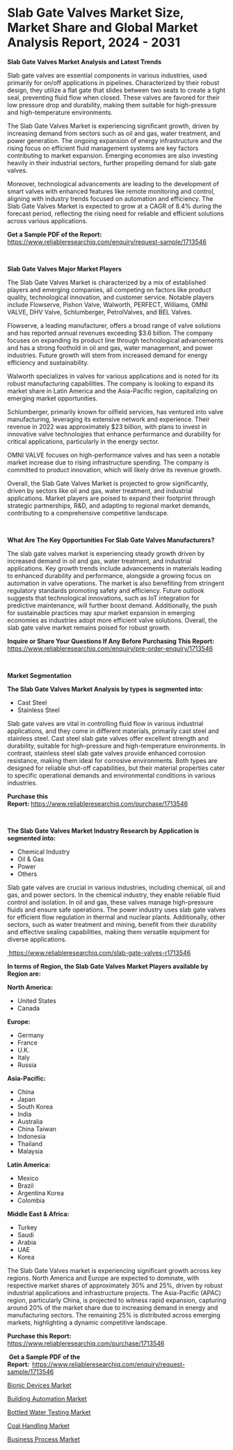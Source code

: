 <p><h1>Slab Gate Valves Market Size, Market Share and Global Market Analysis Report, 2024 - 2031</h1></p><p><strong>Slab Gate Valves Market Analysis and Latest Trends</strong></p>
<p><p>Slab gate valves are essential components in various industries, used primarily for on/off applications in pipelines. Characterized by their robust design, they utilize a flat gate that slides between two seats to create a tight seal, preventing fluid flow when closed. These valves are favored for their low pressure drop and durability, making them suitable for high-pressure and high-temperature environments.</p><p>The Slab Gate Valves Market is experiencing significant growth, driven by increasing demand from sectors such as oil and gas, water treatment, and power generation. The ongoing expansion of energy infrastructure and the rising focus on efficient fluid management systems are key factors contributing to market expansion. Emerging economies are also investing heavily in their industrial sectors, further propelling demand for slab gate valves.</p><p>Moreover, technological advancements are leading to the development of smart valves with enhanced features like remote monitoring and control, aligning with industry trends focused on automation and efficiency. The Slab Gate Valves Market is expected to grow at a CAGR of 8.4% during the forecast period, reflecting the rising need for reliable and efficient solutions across various applications.</p></p>
<p><strong>Get a Sample PDF of the Report:&nbsp;</strong> <a href="https://www.reliableresearchiq.com/enquiry/request-sample/1713546?utm_campaign=1788&utm_medium=2&utm_source=Github&utm_content=ia&utm_term=22102024&utm_id=slab-gate-valves">https://www.reliableresearchiq.com/enquiry/request-sample/1713546</a></p>
<p>&nbsp;</p>
<p><strong>Slab Gate Valves Major Market Players</strong></p>
<p><p>The Slab Gate Valves Market is characterized by a mix of established players and emerging companies, all competing on factors like product quality, technological innovation, and customer service. Notable players include Flowserve, Pishon Valve, Walworth, PERFECT, Williams, OMNI VALVE, DHV Valve, Schlumberger, PetrolValves, and BEL Valves.</p><p>Flowserve, a leading manufacturer, offers a broad range of valve solutions and has reported annual revenues exceeding $3.6 billion. The company focuses on expanding its product line through technological advancements and has a strong foothold in oil and gas, water management, and power industries. Future growth will stem from increased demand for energy efficiency and sustainability.</p><p>Walworth specializes in valves for various applications and is noted for its robust manufacturing capabilities. The company is looking to expand its market share in Latin America and the Asia-Pacific region, capitalizing on emerging market opportunities.</p><p>Schlumberger, primarily known for oilfield services, has ventured into valve manufacturing, leveraging its extensive network and experience. Their revenue in 2022 was approximately $23 billion, with plans to invest in innovative valve technologies that enhance performance and durability for critical applications, particularly in the energy sector.</p><p>OMNI VALVE focuses on high-performance valves and has seen a notable market increase due to rising infrastructure spending. The company is committed to product innovation, which will likely drive its revenue growth.</p><p>Overall, the Slab Gate Valves Market is projected to grow significantly, driven by sectors like oil and gas, water treatment, and industrial applications. Market players are poised to expand their footprint through strategic partnerships, R&D, and adapting to regional market demands, contributing to a comprehensive competitive landscape.</p></p>
<p>&nbsp;</p>
<p><strong>What Are The Key Opportunities For Slab Gate Valves Manufacturers?</strong></p>
<p><p>The slab gate valves market is experiencing steady growth driven by increased demand in oil and gas, water treatment, and industrial applications. Key growth trends include advancements in materials leading to enhanced durability and performance, alongside a growing focus on automation in valve operations. The market is also benefiting from stringent regulatory standards promoting safety and efficiency. Future outlook suggests that technological innovations, such as IoT integration for predictive maintenance, will further boost demand. Additionally, the push for sustainable practices may spur market expansion in emerging economies as industries adopt more efficient valve solutions. Overall, the slab gate valve market remains poised for robust growth.</p></p>
<p><strong>Inquire or Share Your Questions If Any Before Purchasing This Report:</strong> <a href="https://www.reliableresearchiq.com/enquiry/pre-order-enquiry/1713546?utm_campaign=1788&utm_medium=2&utm_source=Github&utm_content=ia&utm_term=22102024&utm_id=slab-gate-valves">https://www.reliableresearchiq.com/enquiry/pre-order-enquiry/1713546</a></p>
<p>&nbsp;</p>
<p><strong>Market Segmentation</strong></p>
<p><strong>The Slab Gate Valves Market Analysis by types is segmented into:</strong></p>
<p><ul><li>Cast Steel</li><li>Stainless Steel</li></ul></p>
<p><p>Slab gate valves are vital in controlling fluid flow in various industrial applications, and they come in different materials, primarily cast steel and stainless steel. Cast steel slab gate valves offer excellent strength and durability, suitable for high-pressure and high-temperature environments. In contrast, stainless steel slab gate valves provide enhanced corrosion resistance, making them ideal for corrosive environments. Both types are designed for reliable shut-off capabilities, but their material properties cater to specific operational demands and environmental conditions in various industries.</p></p>
<p><strong>Purchase this Report:&nbsp;</strong><a href="https://www.reliableresearchiq.com/purchase/1713546?utm_campaign=1788&utm_medium=2&utm_source=Github&utm_content=ia&utm_term=22102024&utm_id=slab-gate-valves">https://www.reliableresearchiq.com/purchase/1713546</a></p>
<p>&nbsp;</p>
<p><strong>The Slab Gate Valves Market Industry Research by Application is segmented into:</strong></p>
<p><ul><li>Chemical Industry</li><li>Oil & Gas</li><li>Power</li><li>Others</li></ul></p>
<p><p>Slab gate valves are crucial in various industries, including chemical, oil and gas, and power sectors. In the chemical industry, they enable reliable fluid control and isolation. In oil and gas, these valves manage high-pressure fluids and ensure safe operations. The power industry uses slab gate valves for efficient flow regulation in thermal and nuclear plants. Additionally, other sectors, such as water treatment and mining, benefit from their durability and effective sealing capabilities, making them versatile equipment for diverse applications.</p></p>
<p><a href="https://www.reliableresearchiq.com/slab-gate-valves-r1713546?utm_campaign=1788&utm_medium=2&utm_source=Github&utm_content=ia&utm_term=22102024&utm_id=slab-gate-valves">&nbsp;https://www.reliableresearchiq.com/slab-gate-valves-r1713546</a></p>
<p><strong>In terms of Region, the Slab Gate Valves Market Players available by Region are:</strong></p>
<p>
    <p> <strong> North America: </strong>
        <ul>
            <li>United States</li>
            <li>Canada</li>
        </ul>
        </p> 
    <p> <strong> Europe: </strong>
        <ul>
            <li>Germany</li>
            <li>France</li>
            <li>U.K.</li>
            <li>Italy</li>
            <li>Russia</li>
        </ul>
        </p> 
    <p> <strong> Asia-Pacific: </strong>
        <ul>
            <li>China</li>
            <li>Japan</li>
            <li>South Korea</li>
            <li>India</li>
            <li>Australia</li>
            <li>China Taiwan</li>
            <li>Indonesia</li>
            <li>Thailand</li>
            <li>Malaysia</li>
        </ul>
        </p> 
    <p> <strong> Latin America: </strong>
        <ul>
            <li>Mexico</li>
            <li>Brazil</li>
            <li>Argentina Korea</li>
            <li>Colombia</li>
        </ul>
        </p> 
    <p> <strong> Middle East & Africa: </strong>
        <ul>
            <li>Turkey</li>
            <li>Saudi</li>
            <li>Arabia</li>
            <li>UAE</li>
            <li>Korea</li>
        </ul>
    </p>
    </p>
<p><p>The Slab Gate Valves market is experiencing significant growth across key regions. North America and Europe are expected to dominate, with respective market shares of approximately 30% and 25%, driven by robust industrial applications and infrastructure projects. The Asia-Pacific (APAC) region, particularly China, is projected to witness rapid expansion, capturing around 20% of the market share due to increasing demand in energy and manufacturing sectors. The remaining 25% is distributed across emerging markets, highlighting a dynamic competitive landscape.</p></p>
<p><strong>Purchase this Report: </strong><a href="https://www.reliableresearchiq.com/purchase/1713546?utm_campaign=1788&utm_medium=2&utm_source=Github&utm_content=ia&utm_term=22102024&utm_id=slab-gate-valves">https://www.reliableresearchiq.com/purchase/1713546</a></p>
<p>&nbsp;<strong>Get a Sample PDF of the Report:&nbsp;&nbsp;</strong><a href="https://www.reliableresearchiq.com/enquiry/request-sample/1713546?utm_campaign=1788&utm_medium=2&utm_source=Github&utm_content=ia&utm_term=22102024&utm_id=slab-gate-valves">https://www.reliableresearchiq.com/enquiry/request-sample/1713546</a></p>
<p><strong></strong></p>
<p><p><a href="https://www.linkedin.com/pulse/bionic-devices-market-global-trends-forecast-2024-2031-h5vxc?utm_campaign=1788&utm_medium=2&utm_source=Github&utm_content=ia&utm_term=22102024&utm_id=slab-gate-valves">Bionic Devices Market</a></p><p><a href="https://www.linkedin.com/pulse/global-building-automation-market-trends-analysis-future-rxlbc?utm_campaign=1788&utm_medium=2&utm_source=Github&utm_content=ia&utm_term=22102024&utm_id=slab-gate-valves">Building Automation Market</a></p><p><a href="https://www.linkedin.com/pulse/global-bottled-water-testing-109-cagr-forecast-2024-2031-l7ync?utm_campaign=1788&utm_medium=2&utm_source=Github&utm_content=ia&utm_term=22102024&utm_id=slab-gate-valves">Bottled Water Testing Market</a></p><p><a href="https://www.linkedin.com/pulse/coal-handling-spectrum-usage-patterns-sector-evolution-vp1sc?utm_campaign=1788&utm_medium=2&utm_source=Github&utm_content=ia&utm_term=22102024&utm_id=slab-gate-valves">Coal Handling Market</a></p><p><a href="https://www.linkedin.com/pulse/global-business-process-market-share-growth-opportunities-givec?utm_campaign=1788&utm_medium=2&utm_source=Github&utm_content=ia&utm_term=22102024&utm_id=slab-gate-valves">Business Process Market</a></p></p>
